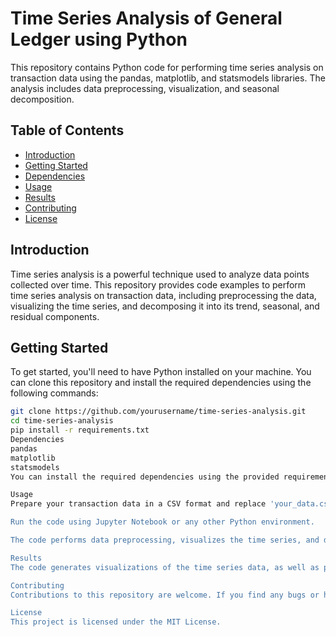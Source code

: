 # Time Series Analysis of General Ledger using Python

This repository contains Python code for performing time series analysis on transaction data using the pandas, matplotlib, and statsmodels libraries. The analysis includes data preprocessing, visualization, and seasonal decomposition.

## Table of Contents

- [Introduction](#introduction)
- [Getting Started](#getting-started)
- [Dependencies](#dependencies)
- [Usage](#usage)
- [Results](#results)
- [Contributing](#contributing)
- [License](#license)

## Introduction

Time series analysis is a powerful technique used to analyze data points collected over time. This repository provides code examples to perform time series analysis on transaction data, including preprocessing the data, visualizing the time series, and decomposing it into its trend, seasonal, and residual components.

## Getting Started

To get started, you'll need to have Python installed on your machine. You can clone this repository and install the required dependencies using the following commands:

```bash
git clone https://github.com/yourusername/time-series-analysis.git
cd time-series-analysis
pip install -r requirements.txt
Dependencies
pandas
matplotlib
statsmodels
You can install the required dependencies using the provided requirements.txt file by running the command pip install -r requirements.txt.

Usage
Prepare your transaction data in a CSV format and replace 'your_data.csv' in the code with your data file's path.

Run the code using Jupyter Notebook or any other Python environment.

The code performs data preprocessing, visualizes the time series, and displays the seasonal decomposition components.

Results
The code generates visualizations of the time series data, as well as plots for the trend, seasonal, and residual components obtained from seasonal decomposition. Additionally, it provides insights into the patterns and trends within the data.

Contributing
Contributions to this repository are welcome. If you find any bugs or have suggestions for improvements, please feel free to create issues or submit pull requests.

License
This project is licensed under the MIT License.
